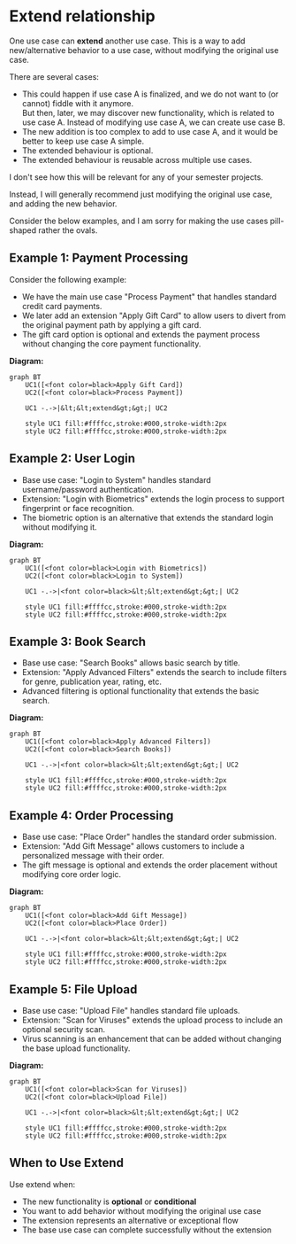 # Extend relationship

One use case can **extend** another use case. This is a way to add new/alternative behavior to a use case, without modifying the original use case.

There are several cases:

- This could happen if use case A is finalized, and we do not want to (or cannot) fiddle with it anymore.\
But then, later, we may discover new functionality, which is related to use case A. Instead of modifying use case A, we can create use case B.
- The new addition is too complex to add to use case A, and it would be better to keep use case A simple.
- The extended behaviour is optional.
- The extended behaviour is reusable across multiple use cases.

I don't see how this will be relevant for any of your semester projects.

Instead, I will generally recommend just modifying the original use case, and adding the new behavior.

Consider the below examples, and I am sorry for making the use cases pill-shaped rather the ovals.

## Example 1: Payment Processing

Consider the following example:
- We have the main use case "Process Payment" that handles standard credit card payments.
- We later add an extension "Apply Gift Card" to allow users to divert from the original payment path by applying a gift card.
- The gift card option is optional and extends the payment process without changing the core payment functionality.

**Diagram:**

```mermaid
graph BT
    UC1([<font color=black>Apply Gift Card])
    UC2([<font color=black>Process Payment])
    
    UC1 -.->|&lt;&lt;extend&gt;&gt;| UC2
    
    style UC1 fill:#ffffcc,stroke:#000,stroke-width:2px
    style UC2 fill:#ffffcc,stroke:#000,stroke-width:2px
```

## Example 2: User Login

- Base use case: "Login to System" handles standard username/password authentication.
- Extension: "Login with Biometrics" extends the login process to support fingerprint or face recognition.
- The biometric option is an alternative that extends the standard login without modifying it.

**Diagram:**

```mermaid
graph BT
    UC1([<font color=black>Login with Biometrics])
    UC2([<font color=black>Login to System])
    
    UC1 -.->|<font color=black>&lt;&lt;extend&gt;&gt;| UC2
    
    style UC1 fill:#ffffcc,stroke:#000,stroke-width:2px
    style UC2 fill:#ffffcc,stroke:#000,stroke-width:2px
```

## Example 3: Book Search

- Base use case: "Search Books" allows basic search by title.
- Extension: "Apply Advanced Filters" extends the search to include filters for genre, publication year, rating, etc.
- Advanced filtering is optional functionality that extends the basic search.

**Diagram:**

```mermaid
graph BT
    UC1([<font color=black>Apply Advanced Filters])
    UC2([<font color=black>Search Books])
    
    UC1 -.->|<font color=black>&lt;&lt;extend&gt;&gt;| UC2
    
    style UC1 fill:#ffffcc,stroke:#000,stroke-width:2px
    style UC2 fill:#ffffcc,stroke:#000,stroke-width:2px
```

## Example 4: Order Processing

- Base use case: "Place Order" handles the standard order submission.
- Extension: "Add Gift Message" allows customers to include a personalized message with their order.
- The gift message is optional and extends the order placement without modifying core order logic.

**Diagram:**

```mermaid
graph BT
    UC1([<font color=black>Add Gift Message])
    UC2([<font color=black>Place Order])
    
    UC1 -.->|<font color=black>&lt;&lt;extend&gt;&gt;| UC2
    
    style UC1 fill:#ffffcc,stroke:#000,stroke-width:2px
    style UC2 fill:#ffffcc,stroke:#000,stroke-width:2px
```

## Example 5: File Upload

- Base use case: "Upload File" handles standard file uploads.
- Extension: "Scan for Viruses" extends the upload process to include an optional security scan.
- Virus scanning is an enhancement that can be added without changing the base upload functionality.

**Diagram:**

```mermaid
graph BT
    UC1([<font color=black>Scan for Viruses])
    UC2([<font color=black>Upload File])
    
    UC1 -.->|<font color=black>&lt;&lt;extend&gt;&gt;| UC2
    
    style UC1 fill:#ffffcc,stroke:#000,stroke-width:2px
    style UC2 fill:#ffffcc,stroke:#000,stroke-width:2px
```

## When to Use Extend

Use extend when:
- The new functionality is **optional** or **conditional**
- You want to add behavior without modifying the original use case
- The extension represents an alternative or exceptional flow
- The base use case can complete successfully without the extension

